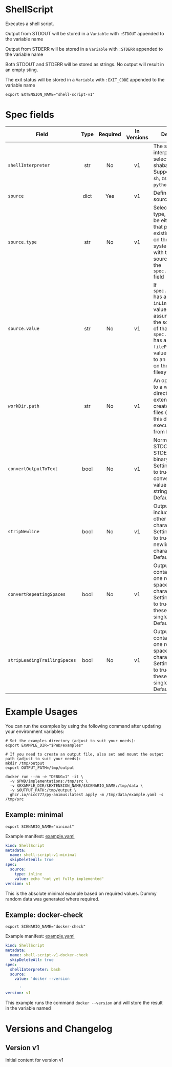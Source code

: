 # ShellScript

Executes a shell script.

Output from STDOUT will be stored in a `Variable` with `:STDOUT` appended to the
variable name

Output from STDERR will be stored in a `Variable` with `:STDERR` appended to the
variable name

Both STDOUT and STDERR will be stored as strings. No output will result in an
empty sting.

The exit status will be stored in a `Variable` with `:EXIT_CODE` appended to the
variable name


```shell
export EXTENSION_NAME="shell-script-v1"
```

# Spec fields

| Field                        | Type     | Required | In Versions | Description                                                                                                                                                                                                                                     |
| ---------------------------- | :------: | :------: | :---------: | ----------------------------------------------------------------------------------------------------------------------------------------------------------------------------------------------------------------------------------------------- |
| `shellInterpreter`           |  str     |    No    |     v1      | The shell interpreter to select in the shabang line. Supported values: `sh`, `zsh`, `perl`, `python` and `bash`                                                                                                                                 |
| `source`                     |  dict    |    Yes   |     v1      | Defines the script source                                                                                                                                                                                                                       |
| `source.type`                |  str     |    No    |     v1      | Select the source type, which can be either `filePath` that points to an existing script file on the local file system, or `inLine` with the script source defined in the `spec.source.value` field                                             |
| `source.value`               |  str     |    No    |     v1      | If `spec.source.type` has a value of `inLine` then the value here will be assumed to be the script content of that type. if `spec.source.type` has a value of `filePath` then this value must point to an existing file on the local filesystem |
| `workDir.path`               |  str     |    No    |     v1      | An optional path to a working directory. The extension will create temporary files (if needed) in this directory and execute them from here.                                                                                                    |
| `convertOutputToText`        |  bool    |    No    |     v1      | Normally the STDOUT and STDERR will be binary encoded. Setting this value to true will convert those values to a normal string. Default=False                                                                                                   |
| `stripNewline`               |  bool    |    No    |     v1      | Output may include newline or other line break characters. Setting this value to true will remove newline characters. Default=False                                                                                                             |
| `convertRepeatingSpaces`     |  bool    |    No    |     v1      | Output may contain more than one repeating space or tab characters. Setting this value to true will replace these with a single space. Default=False                                                                                            |
| `stripLeadingTrailingSpaces` |  bool    |    No    |     v1      | Output may contain more than one repeating space or tab characters. Setting this value to true will replace these with a single space. Default=False                                                                                            |


# Example Usages

You can run the examples by using the following command after updating your environment variables:

```shell
# Set the examples directory (adjust to suit your needs):
export EXAMPLE_DIR="$PWD/examples"

# If you need to create an output file, also set and mount the output path (adjust to suit your needs):
mkdir /tmp/output
export OUTPUT_PATH=/tmp/output

docker run --rm -e "DEBUG=1" -it \
  -v $PWD/implementations:/tmp/src \
  -v $EXAMPLE_DIR/$EXTENSION_NAME/$SCENARIO_NAME:/tmp/data \
  -v $OUTPUT_PATH:/tmp/output \
  ghcr.io/nicc777/py-animus:latest apply -m /tmp/data/example.yaml -s /tmp/src
```



## Example: minimal

```shell
export SCENARIO_NAME="minimal"
```

Example manifest: [example.yaml](../examples/shell-script-v1/minimal/example.yaml)

```yaml
kind: ShellScript
metadata:
  name: shell-script-v1-minimal
  skipDeleteAll: true
spec:
  source:
    type: inline
    value: echo "not yet fully implemented"
version: v1

```

This is the absolute minimal example based on required values. Dummy random data was generated where required.



## Example: docker-check

```shell
export SCENARIO_NAME="docker-check"
```

Example manifest: [example.yaml](../examples/shell-script-v1/docker-check/example.yaml)

```yaml
kind: ShellScript
metadata:
  name: shell-script-v1-docker-check
  skipDeleteAll: true
spec:
  shellInterpreter: bash
  source:
    value: 'docker --version

      '
version: v1

```

This example runs the command `docker --version` and will store the result in the variable named



# Versions and Changelog

## Version v1

Initial content for version v1
